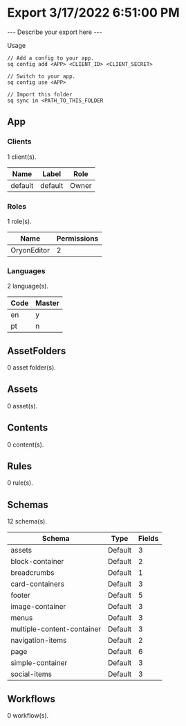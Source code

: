 # Export 3/17/2022 6:51:00 PM

--- Describe your export here ---

Usage

```
// Add a config to your app.
sq config add <APP> <CLIENT_ID> <CLIENT_SECRET>

// Switch to your app.
sq config use <APP>

// Import this folder
sq sync in <PATH_TO_THIS_FOLDER
```

## App

### Clients

1 client(s).

| Name    | Label   | Role  |
| ------- | ------- | ----- |
| default | default | Owner |

### Roles

1 role(s).

| Name        | Permissions |
| ----------- | ----------- |
| OryonEditor | 2           |

### Languages

2 language(s).

| Code | Master |
| ---- | ------ |
| en   | y      |
| pt   | n      |

## AssetFolders

0 asset folder(s).

## Assets

0 asset(s).

## Contents

0 content(s).

## Rules

0 rule(s).

## Schemas

12 schema(s).

| Schema                     | Type    | Fields |
| -------------------------- | ------- | ------ |
| assets                     | Default | 3      |
| block-container            | Default | 2      |
| breadcrumbs                | Default | 1      |
| card-containers            | Default | 3      |
| footer                     | Default | 5      |
| image-container            | Default | 3      |
| menus                      | Default | 3      |
| multiple-content-container | Default | 3      |
| navigation-items           | Default | 2      |
| page                       | Default | 6      |
| simple-container           | Default | 3      |
| social-items               | Default | 3      |

## Workflows

0 workflow(s).

